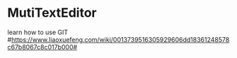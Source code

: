 # MutiTextEditor
learn how to use GIT
#https://www.liaoxuefeng.com/wiki/0013739516305929606dd18361248578c67b8067c8c017b000#
